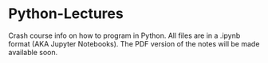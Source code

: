 # Python-Lectures
Crash course info on how to program in Python. All files are in a .ipynb format (AKA Jupyter Notebooks). The PDF version of the notes will be made available soon.
